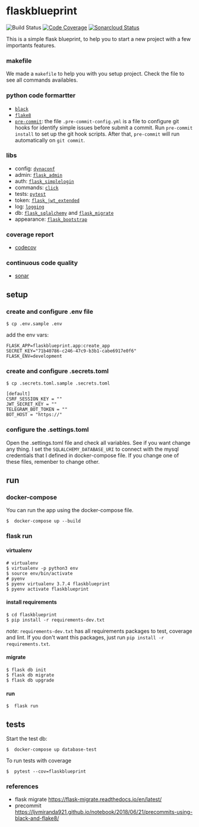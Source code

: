 # flaskblueprint

![Build Status](https://github.com/gabicavalcante/flask-blueprint/workflows/CI/badge.svg)
[![Code Coverage](https://codecov.io/gh/gabicavalcante/flask-blueprint/branch/master/graphs/badge.svg?token=BlrDDl2SJq)](https://codecov.io/gh/gabicavalcante/flaskblueprint)
[![Sonarcloud Status](https://sonarcloud.io/api/project_badges/measure?project=gabicavalcante_flaskblueprint&metric=alert_status)](https://sonarcloud.io/dashboard?id=gabicavalcante_flaskblueprint)

This is a simple flask blueprint, to help you to start a new project with a few importants features.

### makefile

We made a `makefile` to help you with you setup project. Check the file to see all commands availables.

### python code formartter

- [`black`](https://github.com/psf/black)
- [`flake8`](http://flake8.pycqa.org/en/latest/)
- [`pre-commit`](https://pre-commit.com/): the file `.pre-commit-config.yml` is a file to configure git hooks for identify simple issues before submit a commit. Run `pre-commit install` to set up the git hook scripts. After that, `pre-commit` will run automatically on `git commit`.

### libs

- config: [`dynaconf`](https://dynaconf.readthedocs.io/en/latest/)
- admin: [`flask_admin`](https://flask-admin.readthedocs.io/en/latest/)
- auth: [`flask_simplelogin`](https://github.com/flask-extensions/flask_simplelogin)
- commands: [`click`](https://flask.palletsprojects.com/en/1.0.x/cli/)
- tests: [`pytest`](https://docs.pytest.org/en/latest/)
- token: [`flask_jwt_extended`](https://flask-jwt-extended.readthedocs.io/en/stable/)
- log: [`logging`](https://flask.palletsprojects.com/en/1.0.x/logging/)
- db: [`flask_sqlalchemy`](https://flask-sqlalchemy.palletsprojects.com/en/2.x/) and [`flask_migrate`](https://flask-migrate.readthedocs.io/en/latest/)
- appearance: [`flask_bootstrap`](https://pythonhosted.org/Flask-Bootstrap/)

### coverage report

- [codecov](https://codecov.io/gh/gabicavalcante/flaskblueprint)

### continuous code quality

- [sonar](https://sonarcloud.io/dashboard?id=gabicavalcante_flaskblueprint)

## setup

### create and configure .env file

```
$ cp .env.sample .env
```

add the env vars:

```
FLASK_APP=flaskblueprint.app:create_app
SECRET_KEY="71b40786-c246-47c9-b3b1-cabe6917e0f6"
FLASK_ENV=development
```

### create and configure .secrets.toml

```
$ cp .secrets.toml.sample .secrets.toml
```

```
[default]
CSRF_SESSION_KEY = ""
JWT_SECRET_KEY = ""
TELEGRAM_BOT_TOKEN = ""
BOT_HOST = "https://"
```

### configure the .settings.toml

Open the .settings.toml file and check all variables. See if you want change any thing. I set the `SQLALCHEMY_DATABASE_URI` to connect with the mysql credentials that I defined in docker-compose file. If you change one of these files, remenber to change other.

## run

### docker-compose

You can run the app using the docker-compose file.

```
$  docker-compose up --build
```

### flask run

#### virtualenv

```
# virtualenv
$ virtualenv -p python3 env
$ source env/bin/activate
# pyenv
$ pyenv virtualenv 3.7.4 flaskblueprint
$ pyenv activate flaskblueprint
```

#### install requirements

```
$ cd flaskblueprint
$ pip install -r requirements-dev.txt
```

_note_: `requirements-dev.txt` has all requirements packages to test, coverage and lint. If you don't want this packages, just run `pip install -r requirements.txt`.

#### migrate

```
$ flask db init
$ flask db migrate
$ flask db upgrade
```

#### run

```
$  flask run
```

## tests

Start the test db:

```
$  docker-compose up database-test
```

To run tests with coverage

```
$  pytest --cov=flaskblueprint
```

### references

- flask migrate https://flask-migrate.readthedocs.io/en/latest/
- precommit https://ljvmiranda921.github.io/notebook/2018/06/21/precommits-using-black-and-flake8/
